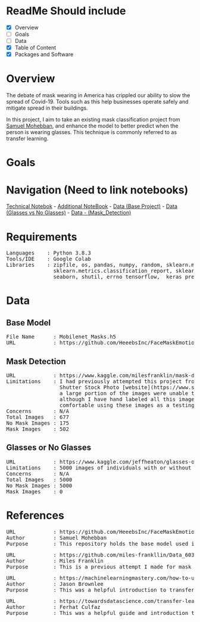 # ReadMe Should include
- [x] Overview
- [ ] Goals
- [ ] Data
- [x] Table of Content
- [x] Packages and Software

# Overview
The debate of mask wearing in America has crippled our ability to slow the spread of Covid-19. Tools such as this help businesses operate safely and mitigate spread in their buildings.

In this project, I aim to take an existing mask classification project from [Samuel Mohebban](https://github.com/HeeebsInc/FaceMaskEmotionDetection), and enhance the model to better predict when the person is wearing glasses. This technique is commonly referred to as transfer learning.

# Goals

# Navigation (Need to link notebooks)

[Technical Notebok]() -
[Additional NoteBook]() -
[Data (Base Project)]() - 
[Data (Glasses vs No Glasses)]() - 
[Data - (Mask_Detection)]()

# Requirements
<pre>
Languages    : Python 3.8.3
Tools/IDE    : Google Colab
Libraries    : zipfile, os, pandas, numpy, random, sklearn.model_selection.train_test_split,
               sklearn.metrics.classification_report, sklearn.metrics.confusion_matrix,
               seaborn, shutil, errno tensorflow,  keras_preprocessing.image.ImageDataGenerator
</pre>

# Data
## Base Model
<pre>
File Name      : Mobilenet_Masks.h5
URL            : https://github.com/HeeebsInc/FaceMaskEmotionDetection/blob/master/ModelWeights/Mobilenet_Masks.h5
</pre>

## Mask Detection
<pre>
URL            : https://www.kaggle.com/milesfranklin/mask-detection
Limitations    : I had previously attempted this project from scratch and scraped the 
                 Shutter Stock Photo [website](https://www.shutterstock.com). Unfortunately,
                 a large portion of the images were unable to be uploaded to be Kaggle,
                 although I have hand labeled all this images from this set and I am 
                 comfortable using these images as a testing set.
Concerns       : N/A
Total Images   : 677
No Mask Images : 175
Mask Images    : 502
</pre>

## Glasses or No Glasses
<pre>
URL            : https://www.kaggle.com/jeffheaton/glasses-or-no-glasses
Limitations    : 5000 images of individuals with or without glasses
Concerns       : N/A
Total Images   : 5000
No Mask Images : 5000
Mask Images    : 0
</pre>


# References

<pre>
URL            : https://github.com/HeeebsInc/FaceMaskEmotionDetection
Author         : Samuel Mohebban
Purpose        : This repository holds the base model used in the transfer learning process.
</pre>
<pre>
URL            : https://github.com/miles-frankllin/Data_603/blob/main/Mask_Classification_CNN.ipynb
Author         : Miles Franklin
Purpose        : This is a previous attempt I made for mask classification before learning about transfer learning. I used this for refernce code and syntax.
</pre>
<pre>
URL            : https://machinelearningmastery.com/how-to-use-transfer-learning-when-developing-convolutional-neural-network-models/
Author         : Jason Brownlee
Purpose        : This was a helpful introduction to transfer learning and understanding how network types of different layers work.
</pre>
<pre>
URL            : https://towardsdatascience.com/transfer-learning-using-mobilenet-and-keras-c75daf7ff299
Author         : Ferhat Culfaz
Purpose        : This was a helpful guide and introduction to transfer learning.
</pre>
